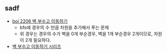 ## sadf
- [boj 2206 벽 부수고 이동하기](https://www.acmicpc.net/problem/2206)
	- bfs에 경우의 수 만큼 차원을 추가해서 푸는 문제
	- 위 경우는 경우의 수가 벽을 0개 부순경우, 벽을 1개 부순경우 2개이므로, 차원이 2개 필요하다.
- [벽 부수고 이동하기 시리즈](https://www.acmicpc.net/workbook/view/2702)